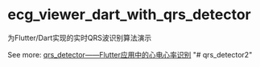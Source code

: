 # ecg_viewer_dart_with_qrs_detector

为Flutter/Dart实现的实时QRS波识别算法演示

See more: [qrs_detector——Flutter应用中的心电心率识别](https://www.debuggerx.com/2021/02/18/qrs-detector-for-flutter-in-dart/)
"# qrs_detector2" 
